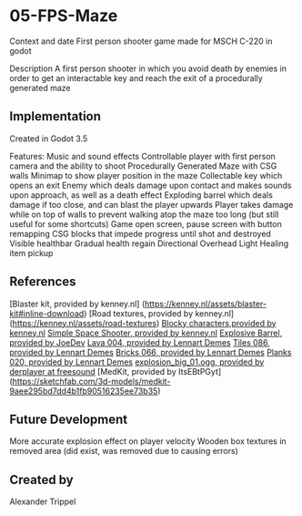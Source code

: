 # 05-FPS-Maze
Context and date
First person shooter game made for MSCH C-220 in godot

Description
A first person shooter in which you avoid death by enemies in order to get an interactable key and reach the exit of a procedurally generated maze

## Implementation
Created in Godot 3.5

Features:
Music and sound effects
Controllable player with first person camera and the ability to shoot
Procedurally Generated Maze with CSG walls
Minimap to show player position in the maze
Collectable key which opens an exit
Enemy which deals damage upon contact and makes sounds upon approach, as well as a death effect
Exploding barrel which deals damage if too close, and can blast the player upwards
Player takes damage while on top of walls to prevent walking atop the maze too long (but still useful for some shortcuts)
Game open screen, pause screen with button remapping
CSG blocks that impede progress until shot and destroyed
Visible healthbar
Gradual health regain
Directional Overhead Light
Healing item pickup

## References
[Blaster kit, provided by kenney.nl] (https://kenney.nl/assets/blaster-kit#inline-download)
[Road textures, provided by kenney.nl] (https://kenney.nl/assets/road-textures)
[Blocky characters,provided by kenney.nl](https://kenney.nl/assets/blocky-characters)
[Simple Space Shooter, provided by kenney.nl](https://kenney.nl/assets/simple-space)
[Explosive Barrel, provided by JoeDev](https://sketchfab.com/3d-models/explosive-barrel-b2ea1a6d0ef042f9881415b2c58650f5)
[Lava 004, provided by Lennart Demes](https://ambientcg.com/view?id=Lava004)
[Tiles 086, provided by Lennart Demes](https://ambientcg.com/view?id=Tiles086)
[Bricks 066, provided by Lennart Demes](https://ambientcg.com/view?id=Bricks066)
[Planks 020, provided by Lennart Demes](https://ambientcg.com/view?id=Planks020)
[explosion_big_01.ogg, provided by derplayer at freesound](https://freesound.org/people/derplayer/sounds/587194/)
[MedKit, provided by ItsEBtPGyt] (https://sketchfab.com/3d-models/medkit-9aee295bd7dd4b1fb90516235ee73b35)

## Future Development
More accurate explosion effect on player velocity
Wooden box textures in removed area (did exist, was removed due to causing errors)

## Created by
Alexander Trippel
